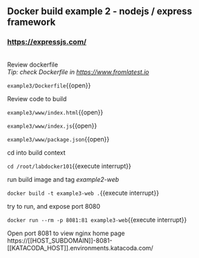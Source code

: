 ## Docker build example 2 - nodejs / express framework
### https://expressjs.com/
\
Review dockerfile \
*Tip: check Dockerfile in https://www.fromlatest.io* 

`example3/Dockerfile`{{open}}

Review code to build

`example3/www/index.html`{{open}}

`example3/www/index.js`{{open}}

`example3/www/package.json`{{open}}

cd into build context

`cd /root/labdocker101`{{execute interrupt}}

run build image and tag *example2-web*

`docker build -t example3-web .`{{execute interrupt}}

try to run, and expose port 8080

`docker run --rm -p 8081:81 example3-web`{{execute interrupt}}

Open port 8081 to view nginx home page
https://[[HOST_SUBDOMAIN]]-8081-[[KATACODA_HOST]].environments.katacoda.com/
